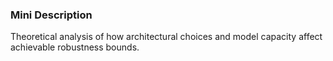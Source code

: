 ### Mini Description

Theoretical analysis of how architectural choices and model capacity affect achievable robustness bounds.
